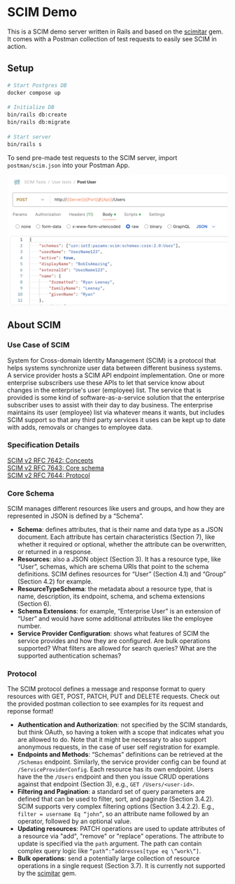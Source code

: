 # SCIM Demo

This is a SCIM demo server written in Rails and based on the [scimitar](https://github.com/RIPAGlobal/scimitar) gem. It comes with a Postman collection of test requests to easily see SCIM in action.

## Setup

```bash
# Start Postgres DB
docker compose up

# Initialize DB
bin/rails db:create
bin/rails db:migrate

# Start server
bin/rails s
```

To send pre-made test requests to the SCIM server, import `postman/scim.json` into your Postman App.

![Postman Request](postman/postman.png)

## About SCIM

### Use Case of SCIM

System for Cross-domain Identity Management (SCIM) is a protocol that helps systems synchronize user data between different business systems. 
A service provider hosts a SCIM API endpoint implementation. One or more enterprise subscribers use these APIs to let that service know about changes in the enterprise's user (employee) list. 
The service that is provided is some kind of software-as-a-service solution that the enterprise subscriber uses to assist with their day to day business. 
The enterprise maintains its user (employee) list via whatever means it wants, but includes SCIM support so that any third party services it uses can be kept up to date with adds, removals or changes to employee data.

### Specification Details

[SCIM v2 RFC 7642: Concepts](https://datatracker.ietf.org/doc/html/rfc7642) <br>
[SCIM v2 RFC 7643: Core schema](https://datatracker.ietf.org/doc/html/rfc7643) <br>
[SCIM v2 RFC 7644: Protocol](https://datatracker.ietf.org/doc/html/rfc7644) <br>

### Core Schema

SCIM manages different resources like users and groups, and how they are represented in JSON is defined by a “Schema”.

- **Schema**: defines attributes, that is their name and data type as a JSON document. Each attribute has certain characteristics (Section 7), like whether it required or optional, whether the attribute can be overwritten, or returned in a response.
- **Resources**: also a JSON object (Section 3). It has a resource type, like “User”, schemas, which are schema URIs that point to the schema definitions. SCIM defines resources for “User” (Section 4.1) and “Group” (Section 4.2) for example.
- **ResourceTypeSchema**: the metadata about a resource type, that is name, description, its endpoint, schema, and schema extensions (Section 6).
- **Schema Extensions**: for example, “Enterprise User” is an extension of “User” and would have some additional attributes like the employee number.
- **Service Provider Configuration**: shows what features of SCIM the service provides and how they are configured. Are bulk operations supported? What filters are allowed for search queries? What are the supported authentication schemas?

### Protocol

The SCIM protocol defines a message and response format to query resources with GET, POST, PATCH, PUT and DELETE requests. Check out the provided postman collection to see examples for its request and reponse format!

- **Authentication and Authorization**: not specified by the SCIM standards, but think OAuth, so having a token with a scope that indicates what you are allowed to do. Note that it might be necessary to also support anonymous requests, in the case of user self registration for example.
- **Endpoints and Methods**: “Schemas” definitions can be retrieved at the `/Schemas` endpoint. Similarly, the service provider config can be found at `/ServiceProviderConfig`. Each resource has its own endpoint. Users have the the `/Users` endpoint and then you issue CRUD operations against that endpoint (Section 3), e.g., `GET /Users/<user-id>`.
- **Filtering and Pagination**: a standard set of query parameters are defined that can be used to filter, sort, and paginate (Section 3.4.2). SCIM supports very complex filtering options (Section 3.4.2.2). E.g., `filter = username Eq “john”`, so an attribute name followed by an operator, followed by an optional value.
- **Updating resources**: PATCH operations are used to update attributes of a resource via "add", "remove" or "replace" operations. The attribute to update is specified via the `path` argument. The path can contain complex query logic like `“path”:”addresses[type eq \”work\”]`.
- **Bulk operations**: send a potentially large collection of resource operations in a single request (Section 3.7). It is currently not supported by the [scimitar](https://github.com/RIPAGlobal/scimitar) gem.

